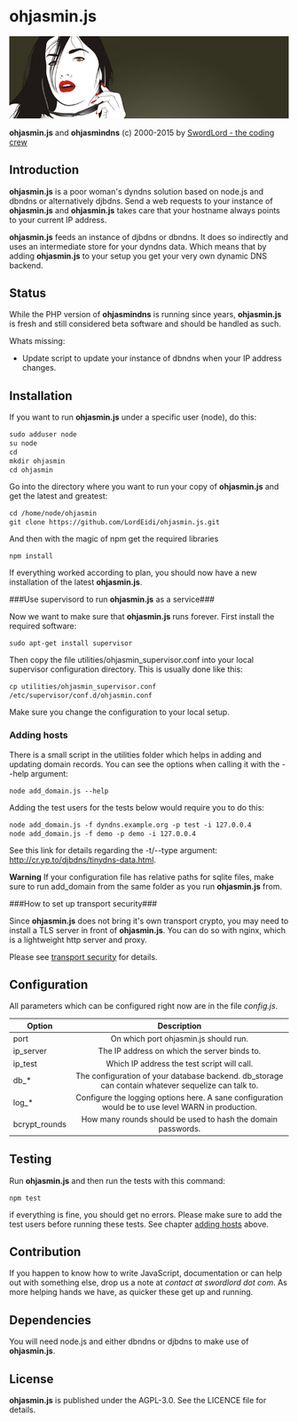 ohjasmin.js
===========

![ohjasmin.js](https://raw.githubusercontent.com/LordEidi/ohjasmin.js/master/ohjasmin_logo.png)

**ohjasmin.js** and **ohjasmindns** (c) 2000-2015 by [SwordLord - the coding crew](https://www.swordlord.com/)

## Introduction ##

**ohjasmin.js** is a poor woman's dyndns solution based on node.js and dbndns or alternatively djbdns. Send a web requests to your instance of **ohjasmin.js** and **ohjasmin.js** takes care that your hostname always points to your current IP address.

**ohjasmin.js** feeds an instance of djbdns or dbndns. It does so indirectly and uses an intermediate store for your dyndns data. Which means that by adding **ohjasmin.js** to your setup you get your very own dynamic DNS backend.


## Status ##

While the PHP version of **ohjasmindns** is running since years, **ohjasmin.js** is fresh and still considered beta software and should be handled as such.

Whats missing:

- Update script to update your instance of dbndns when your IP address changes.


## Installation ##

If you want to run **ohjasmin.js** under a specific user (node), do this:

    sudo adduser node
    su node
    cd
    mkdir ohjasmin
    cd ohjasmin

Go into the directory where you want to run your copy of **ohjasmin.js** and get the latest and greatest:

    cd /home/node/ohjasmin
    git clone https://github.com/LordEidi/ohjasmin.js.git

And then with the magic of npm get the required libraries

    npm install

If everything worked according to plan, you should now have a new installation of the latest **ohjasmin.js**.

###Use supervisord to run **ohjasmin.js** as a service###

Now we want to make sure that **ohjasmin.js** runs forever. First install the required software:

    sudo apt-get install supervisor

Then copy the file utilities/ohjasmin_supervisor.conf into your local supervisor configuration directory. This is usually done like this:
 
    cp utilities/ohjasmin_supervisor.conf /etc/supervisor/conf.d/ohjasmin.conf 
    
Make sure you change the configuration to your local setup.

### Adding hosts ###

There is a small script in the utilities folder which helps in adding and updating domain records. You can see the options when calling it with the --help argument:

    node add_domain.js --help
    
Adding the test users for the tests below would require you to do this:

    node add_domain.js -f dyndns.example.org -p test -i 127.0.0.4
    node add_domain.js -f demo -p demo -i 127.0.0.4

See this link for details regarding the -t/--type argument: http://cr.yp.to/djbdns/tinydns-data.html.

**Warning** If your configuration file has relative paths for sqlite files, make sure to run add_domain from the same folder as you run **ohjasmin.js** from.

###How to set up transport security###

Since **ohjasmin.js** does not bring it's own transport crypto, you may need to install a TLS server in front of **ohjasmin.js**. You can do so
with nginx, which is a lightweight http server and proxy.

Please see [transport security](TRANSPORT_SECURITY.md) for details.


## Configuration ##

All parameters which can be configured right now are in the file *config.js*.

| Option        | Description           | 
| ------------- |:-------------:| 
| port     | On which port ohjasmin.js should run. |
| ip_server     | The IP address on which the server binds to. |
| ip_test     | Which IP address the test script will call. |
| db_*     | The configuration of your database backend. db_storage can contain whatever sequelize can talk to. |
| log_*     | Configure the logging options here. A sane configuration would be to use level WARN in production. |
| bcrypt_rounds     | How many rounds should be used to hash the domain passwords. |


## Testing ##

Run **ohjasmin.js** and then run the tests with this command:

    npm test
    
if everything is fine, you should get no errors. Please make sure to add the test users before running these tests. See chapter [adding hosts](#adding-hosts) above.


## Contribution ##

If you happen to know how to write JavaScript, documentation or can help out with something else, drop us a note at *contact at swordlord dot com*. As more helping hands we have, as quicker these get up and running.


## Dependencies ##

You will need node.js and either dbndns or djbdns to make use of **ohjasmin.js**.


## License ##

**ohjasmin.js** is published under the AGPL-3.0. See the LICENCE file for details.



